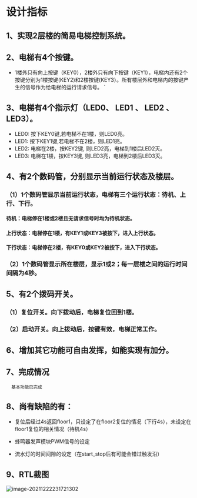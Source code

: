 # 设计指标
## 1、实现2层楼的简易电梯控制系统。

## 2、电梯有4个按键。
* 1楼外只有向上按键（KEY0），2楼外只有向下按键（KEY1），电梯内还有2个按键分别为1楼按键(KEY2)和2楼按键(KEY3）。所有楼层外和电梯内的按键产生的信号作为给电梯的运行请求信号。 `

## 3、电梯有4个指示灯（LED0、 LED1 、 LED2 、 LED3）。
* LED0: 按下KEY0键,若电梯不在1楼，则LED0亮。
* LED1: 按下KEY1键,若电梯不在2楼，则LED1亮。
* LED2: 电梯在2楼，按KEY2键, 则LED2亮，电梯到1楼后LED2灭。
* LED3: 电梯在1楼，按KEY3键, 则LED3亮，电梯到2楼后LED3灭。

## 4、有2个数码管，分别显示当前运行状态及楼层。
### （1）1个数码管显示当前运行状态，电梯有三个运行状态：待机、上行、下行。
#### 待机：电梯停在1楼或2楼且无请求信号时均为待机状态。
#### 上行状态：电梯停在1楼，有KEY1或KEY3被按下，进入上行状态。
#### 下行状态：电梯停在2楼，有KEY0或KEY2被按下，进入下行状态。
### （2）1个数码管显示所在楼层，显示1或2；每一层楼之间的运行时间间隔为4秒。

## 5、有2个拨码开关。
### （1）复位开关。向下拨动后，电梯复位回到1楼。
### （2）启动开关。向上拨动后，按键有效，电梯正常工作。

## 6、增加其它功能可自由发挥，如能实现有加分。

## 7、完成情况
      基本功能已完成

## 8、尚有缺陷的有：
* 复位后经过4s返回floor1，只设定了在floor2复位的情况（下行4s），未设定在floor1复位的相关情况（待机4s）

* 蜂鸣器发声模块PWM信号的设定

* 流水灯的时间间隙的设定（在start_stop后有可能会错过触发沿） 

  

## 9、RTL截图

![image-20211222231721302](C:\Users\Chris\AppData\Roaming\Typora\typora-user-images\image-20211222231721302.png)
